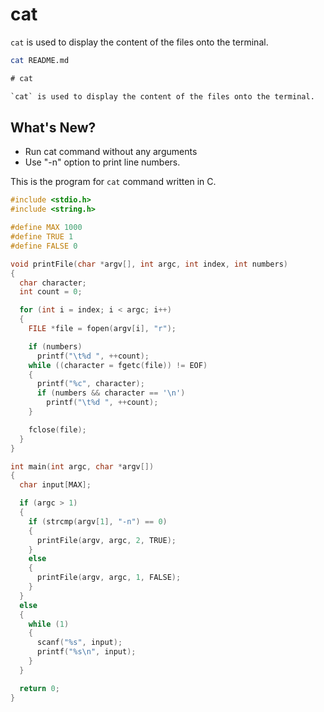 # cat

`cat` is used to display the content of the files onto the terminal.

```bash
cat README.md
```

```txt
# cat

`cat` is used to display the content of the files onto the terminal.
```

## What's New?

- Run cat command without any arguments
- Use "-n" option to print line numbers.

This is the program for `cat` command written in C.

```c
#include <stdio.h>
#include <string.h>

#define MAX 1000
#define TRUE 1
#define FALSE 0

void printFile(char *argv[], int argc, int index, int numbers)
{
  char character;
  int count = 0;

  for (int i = index; i < argc; i++)
  {
    FILE *file = fopen(argv[i], "r");

    if (numbers)
      printf("\t%d ", ++count);
    while ((character = fgetc(file)) != EOF)
    {
      printf("%c", character);
      if (numbers && character == '\n')
        printf("\t%d ", ++count);
    }

    fclose(file);
  }
}

int main(int argc, char *argv[])
{
  char input[MAX];

  if (argc > 1)
  {
    if (strcmp(argv[1], "-n") == 0)
    {
      printFile(argv, argc, 2, TRUE);
    }
    else
    {
      printFile(argv, argc, 1, FALSE);
    }
  }
  else
  {
    while (1)
    {
      scanf("%s", input);
      printf("%s\n", input);
    }
  }

  return 0;
}
```
